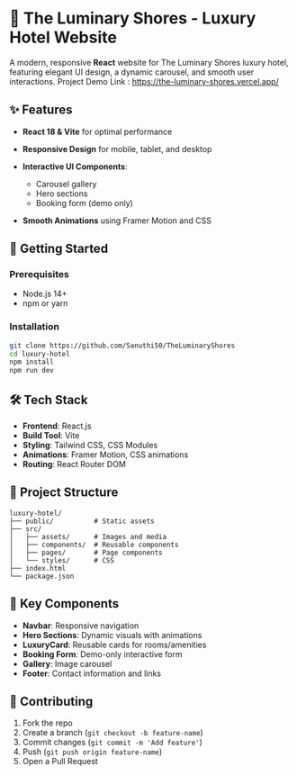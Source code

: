 # 🌊 The Luminary Shores - Luxury Hotel Website

A modern, responsive **React** website for The Luminary Shores luxury hotel, featuring elegant UI design, a dynamic carousel, and smooth user interactions.
Project Demo Link : https://the-luminary-shores.vercel.app/

## ✨ Features

* **React 18 & Vite** for optimal performance
* **Responsive Design** for mobile, tablet, and desktop
* **Interactive UI Components**:

  * Carousel gallery
  * Hero sections
  * Booking form (demo only)
* **Smooth Animations** using Framer Motion and CSS

## 🚀 Getting Started

### Prerequisites

* Node.js 14+
* npm or yarn

### Installation

```bash
git clone https://github.com/Sanuthi50/TheLuminaryShores
cd luxury-hotel
npm install
npm run dev
```

## 🛠 Tech Stack

* **Frontend**: React.js
* **Build Tool**: Vite
* **Styling**: Tailwind CSS, CSS Modules
* **Animations**: Framer Motion, CSS animations
* **Routing**: React Router DOM

## 📁 Project Structure

```
luxury-hotel/
├── public/          # Static assets
├── src/
│   ├── assets/      # Images and media
│   ├── components/  # Reusable components
│   ├── pages/       # Page components
│   └── styles/      # CSS
├── index.html
└── package.json
```

## 🎨 Key Components

* **Navbar**: Responsive navigation
* **Hero Sections**: Dynamic visuals with animations
* **LuxuryCard**: Reusable cards for rooms/amenities
* **Booking Form**: Demo-only interactive form
* **Gallery**: Image carousel
* **Footer**: Contact information and links

## 🤝 Contributing

1. Fork the repo
2. Create a branch (`git checkout -b feature-name`)
3. Commit changes (`git commit -m 'Add feature'`)
4. Push (`git push origin feature-name`)
5. Open a Pull Request


